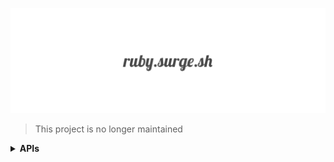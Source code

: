 ![...](./sd.png)

> This project is no longer maintained

<details>
  <summary><b>APIs</b></summary>
  <ul>
    <li><a href="/examples/head-elements">Head elements</a></li>
    <li><a href="/examples/layout-component">Layout component</a></li>
  </ul>
</details>

